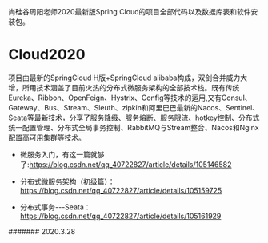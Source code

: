 尚硅谷周阳老师2020最新版Spring Cloud的项目全部代码以及数据库表和软件安装包。


# Cloud2020
项目由最新的SpringCloud H版+SpringCloud alibaba构成，双剑合并威力大增，所用技术涵盖了目前火热的分布式微服务架构的全部技术栈。既有传统Eureka、Ribbon、OpenFeign、Hystrix、Config等技术的运用,又有Consul、Gateway、Bus、Stream、Sleuth、zipkin和阿里巴巴最新的Nacos、Sentinel、Seata等最新技术，分享了服务降级、服务熔断、服务限流、hotkey控制、分布式统一配置管理、分布式全局事务控制、RabbitMQ与Stream整合、Nacos和Nginx配置高可用集群等技术。



* 微服务入门，有这一篇就够了:https://blog.csdn.net/qq_40722827/article/details/105146582

* 分布式微服务架构（初级篇）： https://blog.csdn.net/qq_40722827/article/details/105159725

* 分布式事务---Seata：https://blog.csdn.net/qq_40722827/article/details/105161929

#######
2020.3.28
